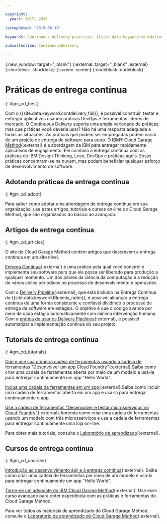 ```yaml
---

copyright:
  years: 2017, 2019

lastupdated: "2019-06-18"

keywords: Continuous delivery practices, {{site.data.keyword.contdelivery_full}}, IBM Cloud Garage Method

subcollection: ContinuousDelivery

---
```

<!-- Copyright info at top of file: REQUIRED
    The copyright info is YAML content that must occur at the top of the MD file, before attributes are listed.
    It must be surrounded by 3 dashes.
    The value "years" can contain just one year or a two years separated by a comma. (years: 2014, 2016)
    Indentation as per the previous template must be preserved.
-->

{:new_window: target="_blank"}
{:external: target="_blank" .external}
{:shortdesc: .shortdesc}
{:screen:.screen}
{:codeblock:.codeblock}

# Práticas de entrega contínua
{: #gm_cd_best}



Com o {{site.data.keyword.contdelivery_full}}, é possível construir, testar e entregar aplicativos usando práticas DevOps e ferramentas líderes de mercado. O Continuous Delivery suporta uma ampla variedade de práticas; mas que práticas você deveria usar? Não há uma resposta adequada a todas as situações. As práticas que podem ser empregadas podem variar de um projeto de entrega de software para outro.  O [IBM&reg; Cloud Garage Method](https://www.ibm.com/cloud/garage){:external} é a abordagem da IBM para entregar rapidamente aplicativos de engajamento. Ele combina a entrega contínua com as práticas do IBM Design Thinking, Lean, DevOps e práticas ágeis. Essas práticas concentram-se na nuvem, mas podem beneficiar qualquer esforço de desenvolvimento de software.


## Adotando práticas de entrega contínua
{: #gm_cd_adopt}

Para saber como adotar uma abordagem de entrega contínua em sua organização, use estes artigos, tutoriais e cursos on-line do Cloud Garage Method, que são organizados do básico ao avançado.

## Artigos de entrega contínua
{: #gm_cd_articles}

O site do Cloud Garage Method contém artigos que descrevem a entrega contínua em um alto nível.

[Entrega Contínua](https://www.ibm.com/cloud/garage/content/deliver/practice_continuous_delivery/){:external} é uma prática pela qual você constrói e implementa seu software para que ele possa ser liberado para produção a qualquer momento. Um dos pilares da ciência da computação é a redução de vários ciclos periódicos no processo de desenvolvimento e operações.

Com o [Delivery Pipeline](https://www.ibm.com/cloud/garage/content/deliver/tool_delivery_pipeline/){:external}, que está incluído na Entrega Contínua do {{site.data.keyword.Bluemix_notm}}, é possível alcançar a entrega contínua de uma forma consistente e confiável dividindo o processo de entrega de software em estágios. O objetivo é que o código avance por meio de cada estágio automaticamente com mínima intervenção humana. Com a [prática de usar os Delivery Pipelines](https://www.ibm.com/cloud/garage/content/deliver/practice_delivery_pipeline/){:external}, é possível automatizar a implementação contínua do seu projeto.

## Tutoriais de entrega contínua
{: #gm_cd_tutorials}

[Crie e use sua primeira cadeia de ferramentas usando a cadeia de ferramentas "Desenvolver um app Cloud Foundry"](https://www.ibm.com/cloud/garage/tutorials/introduce-develop-cloud-foundry-app-toolchain){:external}.Saiba como criar uma cadeia de ferramentas aberta por meio de um modelo e usá-la para entregar continuamente um app "Hello World".

[Inclua uma cadeia de ferramentas em um app](https://www.ibm.com/cloud/garage/tutorials/add-a-toolchain-to-an-app?task=2){:external}.Saiba como incluir uma cadeia de ferramentas aberta em um app e usá-la para entregar continuamente o app.

[Use a cadeia de ferramentas "Desenvolver e testar microsserviços no Cloud Foundry"](https://www.ibm.com/cloud/garage/tutorials/use-develop-test-microservices-on-cloud-foundry-toolchain){:external}.Aprenda como criar uma cadeia de ferramentas usando um modelo com três microsserviços e use a cadeia de ferramentas para entregar continuamente uma loja on-line.

Para obter mais tutoriais, consulte o [Laboratório de aprendizado](https://www.ibm.com/cloud/garage/category/courses){:external}.

## Cursos de entrega contínua
{: #gm_cd_courses}

[Introdução ao desenvolvimento ágil e à entrega contínua](https://www.ibm.com/cloud/garage/content/course/get_started_agile_cd){:external}. Saiba como criar uma cadeia de ferramentas por meio de um modelo e usá-la para entregar continuamente um app "Hello World".

[Torne-se um advocate do IBM Cloud Garage Method](https://www.ibm.com/cloud/garage/content/course/gm_advocate){:external}. Use esse curso avançado para obter experiência com as práticas e ferramentas do Cloud Garage Method.

Para ver todos os materiais de aprendizado do Cloud Garage Method, consulte o [Laboratório de aprendizado do Cloud Garage Method](https://www.ibm.com/cloud/garage/category/courses){:external}.
